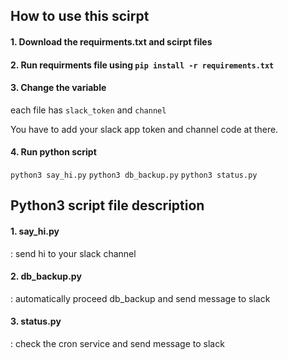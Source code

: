 ## How to use this scirpt
#### 1. Download the requirments.txt and scirpt files
#### 2. Run requirments file using `pip install -r requirements.txt`
#### 3. Change the variable
  each file has `slack_token` and `channel`
  
  You have to add your slack app token and channel code at there.

#### 4. Run python script
  `python3 say_hi.py`
  `python3 db_backup.py`
  `python3 status.py`

## Python3 script file description
#### 1. say_hi.py
   
: send hi to your slack channel
    
   
#### 2. db_backup.py

: automatically proceed db_backup and send message to slack
  
#### 3. status.py

: check the cron service and send message to slack
